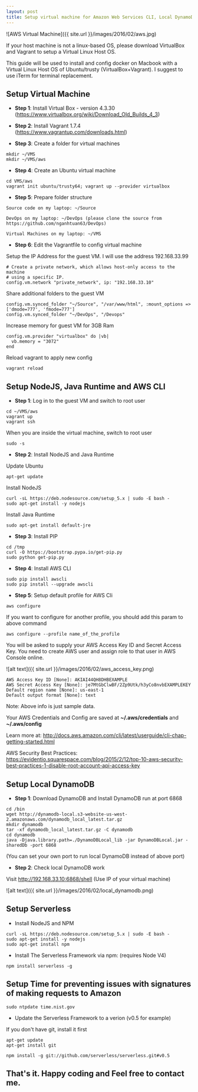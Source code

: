 ```yaml
---
layout: post
title: Setup virtual machine for Amazon Web Services CLI, Local DynamoDB and Serverless Framework
---
```


![AWS Virtual Machine]({{ site.url }}/images/2016/02/aws.jpg)

If your host machine is not a linux-based OS, please download VirtualBox and Vagrant to setup a Virtual Linux Host OS.

This guide will be used to install and config docker on Macbook with a Virtual Linux Host OS of Ubuntu/trusty (VirtualBox+Vagrant). I suggest to use iTerm for terminal replacement.

## Setup Virtual Machine

+ **Step 1**: Install Virtual Box - version 4.3.30 (https://www.virtualbox.org/wiki/Download_Old_Builds_4_3)

+ **Step 2**: Install Vagrant 1.7.4 (https://www.vagrantup.com/downloads.html)

+ **Step 3**: Create a folder for virtual machines
```
mkdir ~/VMS
mkdir ~/VMS/aws
```
+ **Step 4**: Create an Ubuntu virtual machine

```
cd VMS/aws
vagrant init ubuntu/trusty64; vagrant up --provider virtualbox
```

+ **Step 5**: Prepare folder structure

```
Source code on my laptop: ~/Source

DevOps on my laptop: ~/DevOps (please clone the source from https://github.com/nganhtuan63/DevOps)

Virtual Machines on my laptop: ~/VMS
```

+ **Step 6**: Edit the Vagrantfile to config virtual machine

Setup the IP Address for the guest VM. I will use the address 192.168.33.99

```
# Create a private network, which allows host-only access to the machine
# using a specific IP.
config.vm.network "private_network", ip: "192.168.33.10"
```

Share additional folders to the guest VM

```
config.vm.synced_folder "~/Source", "/var/www/html", :mount_options => ['dmode=777', 'fmode=777']
config.vm.synced_folder "~/DevOps", "/Devops"
```

Increase memory for guest VM for 3GB Ram

```
config.vm.provider "virtualbox" do |vb|
  vb.memory = "3072"
end
```
Reload vagrant to apply new config

```
vagrant reload
```

## Setup NodeJS, Java Runtime and AWS CLI

+ **Step 1**: Log in to the guest VM and switch to root user

```
cd ~/VMS/aws
vagrant up
vagrant ssh
```

When you are inside the virtual machine, switch to root user

```
sudo -s
```

+ **Step 2**: Install NodeJS and Java Runtime

Update Ubuntu

```
apt-get update
```

Install NodeJS

```
curl -sL https://deb.nodesource.com/setup_5.x | sudo -E bash -
sudo apt-get install -y nodejs
```

Install Java Runtime

```
sudo apt-get install default-jre
```

+ **Step 3**: Install PIP

```
cd /tmp
curl -O https://bootstrap.pypa.io/get-pip.py
sudo python get-pip.py
```

+ **Step 4**: Install AWS CLI

```
sudo pip install awscli
sudo pip install --upgrade awscli
```

+ **Step 5**: Setup default profile for AWS Cli

```
aws configure
```

If you want to configure for another profile, you should add this param to above command

```
aws configure --profile name_of_the_profile
```

You will be asked to supply your AWS Access Key ID and Secret Access Key. You need to create AWS user and assign role to that user in AWS Console online.

![alt text]({{ site.url }}/images/2016/02/aws_access_key.png)

```
AWS Access Key ID [None]: AKIAI44QH8DHBEXAMPLE
AWS Secret Access Key [None]: je7MtGbClwBF/2Zp9Utk/h3yCo8nvbEXAMPLEKEY
Default region name [None]: us-east-1
Default output format [None]: text

```
Note: Above info is just sample data.

Your AWS Credentials and Config are saved at **~/.aws/credentials** and **~/.aws/config**

Learn more at: http://docs.aws.amazon.com/cli/latest/userguide/cli-chap-getting-started.html

AWS Security Best Practices: https://evidentio.squarespace.com/blog/2015/2/12/top-10-aws-security-best-practices-1-disable-root-account-api-access-key

## Setup Local DynamoDB

+ **Step 1**: Download DynamoDB and Install DynamoDB run at port 6868

```
cd /bin
wget http://dynamodb-local.s3-website-us-west-2.amazonaws.com/dynamodb_local_latest.tar.gz
mkdir dynamodb
tar -xf dynamodb_local_latest.tar.gz -C dynamodb
cd dynamodb
java -Djava.library.path=./DynamoDBLocal_lib -jar DynamoDBLocal.jar -sharedDb -port 6868
```
(You can set your own port to run local DynamoDB instead of above port)

+ **Step 2**: Check local DynamoDB work

Visit http://192.168.33.10:6868/shell (Use IP of your virtual machine)

![alt text]({{ site.url }}/images/2016/02/local_dynamodb.png)

## Setup Serverless

+ Install NodeJS and NPM

```
curl -sL https://deb.nodesource.com/setup_5.x | sudo -E bash -
sudo apt-get install -y nodejs
sudo apt-get install npm

```

+ Install The Serverless Framework via npm: (requires Node V4)

```
npm install serverless -g

```

## Setup Time for preventing issues with signatures of making requests to Amazon

```
sudo ntpdate time.nist.gov
```

+ Update the Serverless Framework to a verion (v0.5 for example)

If you don't have git, install it first

```
apt-get update
apt-get install git
```

```
npm install -g git://github.com/serverless/serverless.git#v0.5
```

## That's it. Happy coding and Feel free to contact me.
